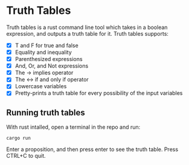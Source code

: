 # Truth Tables

Truth tables is a rust command line tool which takes in a boolean expression, and outputs a truth table for it. Truth tables supports:

- [x] T and F for true and false
- [x] Equality and inequality
- [x] Parenthesized expressions
- [x] And, Or, and Not expressions
- [x] The -> implies operator
- [x] The <-> if and only if operator
- [x] Lowercase variables
- [x] Pretty-prints a truth table for every possibility of the input variables

## Running truth tables

With rust intalled, open a terminal in the repo and run:

```
cargo run
```

Enter a proposition, and then press enter to see the truth table. Press CTRL+C to quit.